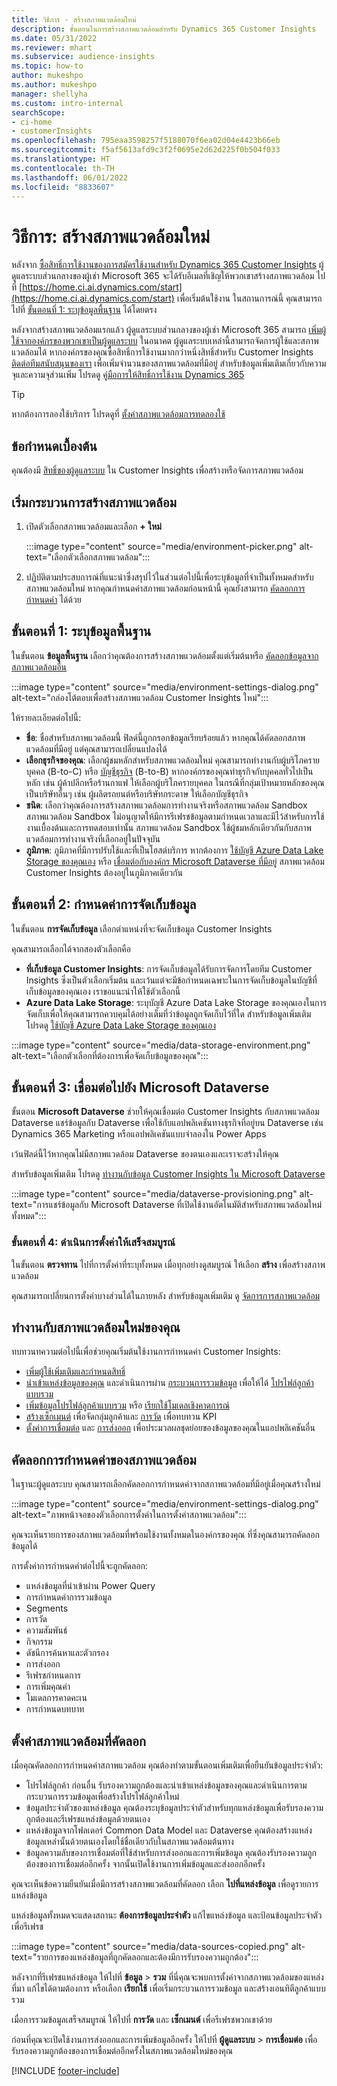 ```yaml
---
title: วิธีการ - สร้างสภาพแวดล้อมใหม่
description: ขั้นตอนในการสร้างสภาพแวดล้อมสำหรับ Dynamics 365 Customer Insights
ms.date: 05/31/2022
ms.reviewer: mhart
ms.subservice: audience-insights
ms.topic: how-to
author: mukeshpo
ms.author: mukeshpo
manager: shellyha
ms.custom: intro-internal
searchScope:
- ci-home
- customerInsights
ms.openlocfilehash: 795eaa3598257f5188070f6ea02d04e4423b66eb
ms.sourcegitcommit: f5af5613afd9c3f2f0695e2d62d225f0b504f033
ms.translationtype: HT
ms.contentlocale: th-TH
ms.lasthandoff: 06/01/2022
ms.locfileid: "8833607"
---
```

# <a name="how-to-create-a-new-environment"></a>วิธีการ: สร้างสภาพแวดล้อมใหม่

หลังจาก [ซื้อสิทธิ์การใช้งานของการสมัครใช้งานสำหรับ Dynamics 365 Customer Insights](paid-license.md) ผู้ดูแลระบบส่วนกลางของผู้เช่า Microsoft 365 จะได้รับอีเมลที่เชิญให้พวกเขาสร้างสภาพแวดล้อม ไปที่ [https://home.ci.ai.dynamics.com/start](https://home.ci.ai.dynamics.com/start) เพื่อเริ่มต้นใช้งาน ในสถานการณ์นี้ คุณสามารถไปที่ [ขั้นตอนที่ 1: ระบุข้อมูลพื้นฐาน](#step-1-provide-basic-information) ได้โดยตรง

หลังจากสร้างสภาพแวดล้อมแรกแล้ว ผู้ดูแลระบบส่วนกลางของผู้เช่า Microsoft 365 สามารถ [เพิ่มผู้ใช้จากองค์กรของพวกเขาเป็นผู้ดูแลระบบ](permissions.md) ในอนาคต ผู้ดูแลระบบเหล่านี้สามารถจัดการผู้ใช้และสภาพแวดล้อมได้ หากองค์กรของคุณซื้อสิทธิ์การใช้งานมากกว่าหนึ่งสิทธิ์สำหรับ Customer Insights [ติดต่อทีมสนับสนุนของเรา](https://go.microsoft.com/fwlink/?linkid=2079641) เพื่อเพิ่มจำนวนของสภาพแวดล้อมที่มีอยู่ สำหรับข้อมูลเพิ่มเติมเกี่ยวกับความจุและความจุส่วนเพิ่ม โปรดดู [คู่มือการให้สิทธิ์การใช้งาน Dynamics 365](https://go.microsoft.com/fwlink/?LinkId=866544)

> [!TIP]
> หากต้องการลองใช้บริการ โปรดดูที่ [ตั้งค่าสภาพแวดล้อมการทดลองใช้](trial-signup.md)

## <a name="prerequisites"></a>ข้อกำหนดเบื้องต้น

คุณต้องมี [สิทธิ์ของผู้ดูแลระบบ](permissions.md) ใน Customer Insights เพื่อสร้างหรือจัดการสภาพแวดล้อม

## <a name="start-the-environment-creation-process"></a>เริ่มกระบวนการสร้างสภาพแวดล้อม

1. เปิดตัวเลือกสภาพแวดล้อมและเลือก **+ ใหม่**
  
   :::image type="content" source="media/environment-picker.png" alt-text="เลือกตัวเลือกสภาพแวดล้อม":::

1. ปฏิบัติตามประสบการณ์ที่แนะนำซึ่งสรุปไว้ในส่วนต่อไปนี้เพื่อระบุข้อมูลที่จำเป็นทั้งหมดสำหรับสภาพแวดล้อมใหม่ หากคุณกำหนดค่าสภาพแวดล้อมก่อนหน้านี้ คุณยังสามารถ [คัดลอกการกำหนดค่า](#copy-the-environment-configuration) ได้ด้วย

## <a name="step-1-provide-basic-information"></a>ขั้นตอนที่ 1: ระบุข้อมูลพื้นฐาน

ในขั้นตอน **ข้อมูลพื้นฐาน** เลือกว่าคุณต้องการสร้างสภาพแวดล้อมตั้งแต่เริ่มต้นหรือ [คัดลอกข้อมูลจากสภาพแวดล้อมอื่น](#copy-the-environment-configuration)

   :::image type="content" source="media/environment-settings-dialog.png" alt-text="กล่องโต้ตอบเพื่อสร้างสภาพแวดล้อม Customer Insights ใหม่":::

ให้รายละเอียดต่อไปนี้:

- **ชื่อ**: ชื่อสำหรับสภาพแวดล้อมนี้ ฟิลด์นี้ถูกกรอกข้อมูลเรียบร้อยแล้ว หากคุณได้คัดลอกสภาพแวดล้อมที่มีอยู่ แต่คุณสามารถเปลี่ยนแปลงได้
- **เลือกธุรกิจของคุณ**: เลือกผู้ชมหลักสำหรับสภาพแวดล้อมใหม่ คุณสามารถทำงานกับผู้บริโภครายบุคคล (B-to-C) หรือ [บัญชีธุรกิจ](work-with-business-accounts.md) (B-to-B) หากองค์กรของคุณทำธุรกิจกับบุคคลทั่วไปเป็นหลัก เช่น ผู้ค้าปลีกหรือร้านกาแฟ ให้เลือกผู้บริโภครายบุคคล ในกรณีที่กลุ่มเป้าหมายหลักของคุณเป็นบริษัทอื่นๆ เช่น ผู้ผลิตรถยนต์หรือบริษัทกระดาษ ให้เลือกบัญชีธุรกิจ
- **ชนิด**: เลือกว่าคุณต้องการสร้างสภาพแวดล้อมการทำงานจริงหรือสภาพแวดล้อม Sandbox สภาพแวดล้อม Sandbox ไม่อนุญาตให้มีการรีเฟรชข้อมูลตามกำหนดเวลาและมีไว้สำหรับการใช้งานเบื้องต้นและการทดสอบเท่านั้น สภาพแวดล้อม Sandbox ใช้ผู้ชมหลักเดียวกันกับสภาพแวดล้อมการทำงานจริงที่เลือกอยู่ในปัจจุบัน
- **ภูมิภาค**: ภูมิภาคที่มีการปรับใช้และที่เป็นโฮสต์บริการ หากต้องการ [ใช้บัญชี Azure Data Lake Storage ของคุณเอง](own-data-lake-storage.md) หรือ [เชื่อมต่อกับองค์กร Microsoft Dataverse ที่มีอยู่](customer-insights-dataverse.md) สภาพแวดล้อม Customer Insights ต้องอยู่ในภูมิภาคเดียวกัน

## <a name="step-2-configure-data-storage"></a>ขั้นตอนที่ 2: กำหนดค่าการจัดเก็บข้อมูล

ในขั้นตอน **การจัดเก็บข้อมูล** เลือกตำแหน่งที่จะจัดเก็บข้อมูล Customer Insights

คุณสามารถเลือกได้จากสองตัวเลือกคือ

- **ที่เก็บข้อมูล Customer Insights**: การจัดเก็บข้อมูลได้รับการจัดการโดยทีม Customer Insights ซึ่งเป็นตัวเลือกเริ่มต้น และเว้นแต่จะมีข้อกำหนดเฉพาะในการจัดเก็บข้อมูลในบัญชีที่เก็บข้อมูลของคุณเอง เราขอแนะนำให้ใช้ตัวเลือกนี้
- **Azure Data Lake Storage**: ระบุบัญชี Azure Data Lake Storage ของคุณเองในการจัดเก็บเพื่อให้คุณสามารถควบคุมได้อย่างเต็มที่ว่าข้อมูลถูกจัดเก็บไว้ที่ใด สำหรับข้อมูลเพิ่มเติม โปรดดู [ใช้บัญชี Azure Data Lake Storage ของคุณเอง](own-data-lake-storage.md)

:::image type="content" source="media/data-storage-environment.png" alt-text="เลือกตัวเลือกที่ต้องการเพื่อจัดเก็บข้อมูลของคุณ":::

## <a name="step-3-connect-to-microsoft-dataverse"></a>ขั้นตอนที่ 3: เชื่อมต่อไปยัง Microsoft Dataverse

ขั้นตอน **Microsoft Dataverse** ช่วยให้คุณเชื่อมต่อ Customer Insights กับสภาพแวดล้อม Dataverse แชร์ข้อมูลกับ Dataverse เพื่อใช้กับแอปพลิเคชันทางธุรกิจที่อยู่บน Dataverse เช่น Dynamics 365 Marketing หรือแอปพลิเคชันแบบจำลองใน Power Apps

เว้นฟิลด์นี้ไว้หากคุณไม่มีสภาพแวดล้อม Dataverse ของตนเองและเราจะสร้างให้คุณ

สำหรับข้อมูลเพิ่มเติม โปรดดู [ทำงานกับข้อมูล Customer Insights ใน Microsoft Dataverse](customer-insights-dataverse.md)

:::image type="content" source="media/dataverse-provisioning.png" alt-text="การแชร์ข้อมูลกับ Microsoft Dataverse ที่เปิดใช้งานอัตโนมัติสำหรับสภาพแวดล้อมใหม่ทั้งหมด":::

### <a name="step-4-finalize-the-settings"></a>ขั้นตอนที่ 4: ดำเนินการตั้งค่าให้เสร็จสมบูรณ์

ในขั้นตอน **ตรวจทาน** ไปที่การตั้งค่าที่ระบุทั้งหมด เมื่อทุกอย่างดูสมบูรณ์ ให้เลือก **สร้าง** เพื่อสร้างสภาพแวดล้อม

คุณสามารถเปลี่ยนการตั้งค่าบางส่วนได้ในภายหลัง สำหรับข้อมูลเพิ่มเติม ดู [จัดการการสภาพแวดล้อม](manage-environments.md)

## <a name="work-with-your-new-environment"></a>ทำงานกับสภาพแวดล้อมใหม่ของคุณ

ทบทวนทความต่อไปนี้เพื่อช่วยคุณเริ่มต้นใช้งานการกำหนดค่า Customer Insights:

- [เพิ่มผู้ใช้เพิ่มเติมและกำหนดสิทธิ์](permissions.md)
- [นำเข้าแหล่งข้อมูลของคุณ](data-sources.md) และดำเนินการผ่าน [กระบวนการรวมข้อมูล](data-unification.md) เพื่อให้ได้ [โปรไฟล์ลูกค้าแบบรวม](customer-profiles.md)
- [เพิ่มข้อมูลโปรไฟล์ลูกค้าแบบรวม](enrichment-hub.md) หรือ [เรียกใช้โมเดลเชิงคาดการณ์](predictions-overview.md)
- [สร้างเซ็กเมนต์](segments.md) เพื่อจัดกลุ่มลูกค้าและ [การวัด](measures.md) เพื่อทบทวน KPI
- [ตั้งค่าการเชื่อมต่อ](connections.md) และ [การส่งออก](export-destinations.md) เพื่อประมวลผลชุดย่อยของข้อมูลของคุณในแอปพลิเคชันอื่น

## <a name="copy-the-environment-configuration"></a>คัดลอกการกำหนดค่าของสภาพแวดล้อม

ในฐานะผู้ดูแลระบบ คุณสามารถเลือกคัดลอกการกำหนดค่าจากสภาพแวดล้อมที่มีอยู่เมื่อคุณสร้างใหม่

:::image type="content" source="media/environment-settings-dialog.png" alt-text="ภาพหน้าจอของตัวเลือกการตั้งค่าในการตั้งค่าสภาพแวดล้อม":::

คุณจะเห็นรายการของสภาพแวดล้อมที่พร้อมใช้งานทั้งหมดในองค์กรของคุณ ที่ซึ่งคุณสามารถคัดลอกข้อมูลได้

การตั้งค่าการกำหนดค่าต่อไปนี้จะถูกคัดลอก:

- แหล่งข้อมูลที่นำเข้าผ่าน Power Query
- การกำหนดค่าการรวมข้อมูล
- Segments
- การวัด
- ความสัมพันธ์
- กิจกรรม
- ดัชนีการค้นหาและตัวกรอง
- การส่งออก
- รีเฟรชกําหนดการ
- การเพิ่มคุณค่า
- โมเดลการคาดคะเน
- การกำหนดบทบาท

## <a name="set-up-a-copied-environment"></a>ตั้งค่าสภาพแวดล้อมที่คัดลอก

เมื่อคุณคัดลอกการกำหนดค่าสภาพแวดล้อม คุณต้องทำตามขั้นตอนเพิ่มเติมเพื่อยืนยันข้อมูลประจำตัว:

- โปรไฟล์ลูกค้า ก่อนอื่น รับรองความถูกต้องและนำเข้าแหล่งข้อมูลของคุณและดำเนินการตามกระบวนการรวมข้อมูลเพื่อสร้างโปรไฟล์ลูกค้าใหม่
- ข้อมูลประจำตัวของแหล่งข้อมูล คุณต้องระบุข้อมูลประจำตัวสำหรับทุกแหล่งข้อมูลเพื่อรับรองความถูกต้องและรีเฟรชแหล่งข้อมูลด้วยตนเอง
- แหล่งข้อมูลจากโฟลเดอร์ Common Data Model และ Dataverse คุณต้องสร้างแหล่งข้อมูลเหล่านั้นด้วยตนเองโดยใช้ชื่อเดียวกับในสภาพแวดล้อมต้นทาง
- ข้อมูลความลับของการเชื่อมต่อที่ใช้สำหรับการส่งออกและการเพิ่มข้อมูล คุณต้องรับรองความถูกต้องของการเชื่อมต่ออีกครั้ง จากนั้นเปิดใช้งานการเพิ่มข้อมูลและส่งออกอีกครั้ง

คุณจะเห็นข้อความยืนยันเมื่อมีการสร้างสภาพแวดล้อมที่คัดลอก เลือก **ไปที่แหล่งข้อมูล** เพื่อดูรายการแหล่งข้อมูล

แหล่งข้อมูลทั้งหมดจะแสดงสถานะ **ต้องการข้อมูลประจำตัว** แก้ไขแหล่งข้อมูล และป้อนข้อมูลประจำตัวเพื่อรีเฟรช

:::image type="content" source="media/data-sources-copied.png" alt-text="รายการของแหล่งข้อมูลที่ถูกคัดลอกและต้องมีการรับรองความถูกต้อง":::

หลังจากที่รีเฟรชแหล่งข้อมูล ให้ไปที่ **ข้อมูล** > **รวม** ที่นี่คุณจะพบการตั้งค่าจากสภาพแวดล้อมของแหล่งที่มา แก้ไขได้ตามต้องการ หรือเลือก **เรียกใช้** เพื่อเริ่มกระบวนการรวมข้อมูล และสร้างเอนทิตีลูกค้าแบบรวม

เมื่อการรวมข้อมูลเสร็จสมบูรณ์ ให้ไปที่ **การวัด** และ **เซ็กเมนต์** เพื่อรีเฟรชพวกเขาด้วย

ก่อนที่คุณจะเปิดใช้งานการส่งออกและการเพิ่มข้อมูลอีกครั้ง ให้ไปที่ **ผู้ดูแลระบบ** > **การเชื่อมต่อ** เพื่อรับรองความถูกต้องของการเชื่อมต่ออีกครั้งในสภาพแวดล้อมใหม่ของคุณ

[!INCLUDE [footer-include](includes/footer-banner.md)]
